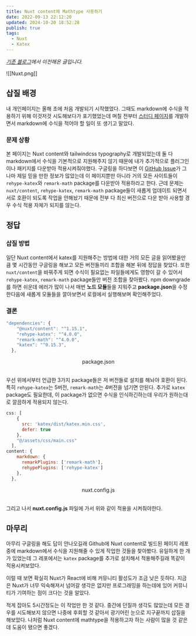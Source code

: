 ```yaml
---
title: Nuxt content에 Mathtype 사용하기
date: 2022-09-13 22:12:20
updated: 2024-10-20 18:52:28
publish: true
tags:
  - Nuxt
  - Katex
---
```


*[기존 블로그](https://choiminjun.netlify.app/blog/nuxt-katex)에서 이전해온 글입니다.*


![[Nuxt.png]]
## 삽질 배경
내 개인페이지는 올해 초에 처음 개발되기 시작했었다. 그때도 markdown에 수식을 적용하기 위해 이것저것 시도해보다가 포기했었는데 며칠 전부터 [스터디 페이지](https://choiminjun.netlify.app/study/computer-architecture/0-1)를 개발하면서 markdown에 수식을 적어야 할 일이 또 생기고 말았다.

### 문제 상황
본 페이지는 Nuxt content와 tailwindcss typography로 개발되었는데 둘 다 markdown에서 수식을 기본적으로 지원해주지 않기 때문에 내가 추가적으로 
플러그인이나 패키지를 다운받아 적용시켜줘야했다. 구글링을 하다보면 이 [GitHub Issue](https://github.com/nuxt/content/issues/102)가 그나마 제일 믿을 만한 정보가 많았는데 이 페이지뿐만 아니라 거의 모든 사이트들이 `rehype-katex`와 `remark-math` package를 다운받아 적용하라고 한다. 근데 문제는 `nuxt/content`, `rehype-katex`, `remark-math` package들이 새롭게 업데이트 되면서 서로 호환이 되도록 작업을 안해놨기 때문에 전부 다 최신 버전으로 다운 받아 사용할 경우 수식 적용 자체가 되지를 않는다. 

## 정답
### 삽질 방법
일단 Nuxt content에서 katex를 지원해주는 방법에 대한 거의 모든 글을 읽어봤을만큼 몇 시간동안 구글링을 해보고 모든 버전들끼리 조합을 해본 뒤에 정답을 찾았다. 또한 `nuxt/content`을 바꿔주게 되면 수식이 필요없는 파일들에게도 영향이 갈 수 있어서 `rehype-katex`, `remark-math` package들만 버전 조합을 찾아봤다. npm downgrade를 하면 쉬운데 에러가 많이 나서 매번 **노드 모듈**들을 지워주고 **package.json**을 수정한다음에 새롭게 모듈들을 깔아보면서 로컬에서 실행해보며 확인해주었다.

### 결론

```javascript
"dependencies": {
    "@nuxt/content": "^1.15.1",
    "rehype-katex": "^4.0.0",
    "remark-math": "^4.0.0",
    "katex": "^0.15.3",
  },
``` 
<center>package.json</center>
<br>

우선 위에서부터 언급한 3가지 package들은 저 버전들로 설치를 해놔야 호환이 된다. 특히 `rehype-katex`는 5버전, `remark-math`는 4버전을 넘기면 안된다. 추가로 `katex` package도 필요한데, 이 package가 없으면 수식을 인식하긴하는데 우리가 원하는대로 깔끔하게 적용되지 않는다.



```javascript
css: [
    {
      src: 'katex/dist/katex.min.css',
      defer: true
    },
    "@/assets/css/main.css"
  ],
content: {
    markdown: {
      remarkPlugins: ['remark-math'],
      rehypePlugins: ['rehype-katex']
    },
  },
```
<center>nuxt.config.js</center>
<br>

그리고 나서 **nuxt.config.js** 파일에 가서 위와 같이 적용을 시켜줘야한다.


## 마무리
아무리 구글링을 해도 답이 안나오길래 Github에 Nuxt content로 빌드된 페이지 레포 중에 markdown에서 수식을 지원해줄 수 있게 작업한 것들을 찾아봤다. 유일하게 한 개가 있었는데 그 레포에서는 `katex` package를 추가로 설치해서 적용해주길래 똑같이 적용시켜보았다. 

이럴 때 보면 확실히 Nuxt가 React에 비해 커뮤니티 활성도가 조금 낮은 듯하다. 지금은 Nuxt가 너무 익숙해져서 넘어갈 생각은 없지만 프로그래밍을 하는데에 있어 커뮤니티가 기여하는 점이 크다는 것을 알았다. 

적게 잡아도 5시간정도는 이 작업만 한 것 같다. 중간에 던질까 생각도 많았는데 모든 경우를 시도해보지 않으면 나중에 후회할 것 같아서 광기어린 눈으로 지구끝까지 삽질을 해보았다. 나처럼 Nuxt content에 mathtype을 적용하고자 하는 사람이 많을 것 같은데 도움이 됐으면 좋겠다.
